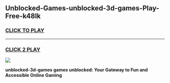 
## Unblocked-Games-unblocked-3d-games-Play-Free-k48lk
<h3>
<a href="https://premium76.site?title=unblocked-3d-games&ref=20A">CLICK TO PLAY</a></h3>
<hr>

<h3>
<a href="https://premium76.site?title=unblocked-3d-games&ref=20A">CLICK 2 PLAY</a>
  
</h3>

<a href="https://premium76.site?title=unblocked-3d-games&ref=20A"><img src="https://clearcache.store/games.png"></a>


**unblocked-3d-games games unblocked: Your Gateway to Fun and Accessible Online Gaming**
